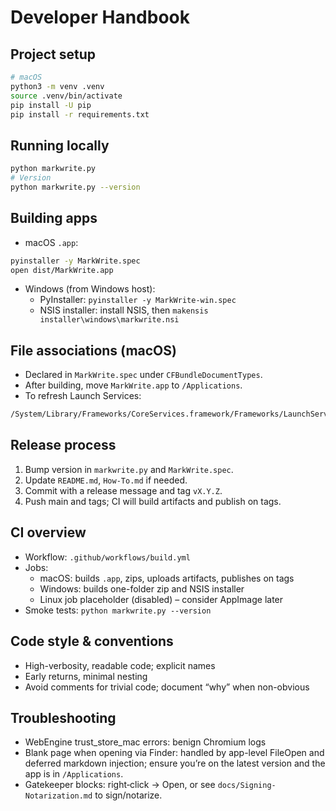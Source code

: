 # Developer Handbook

## Project setup
```bash
# macOS
python3 -m venv .venv
source .venv/bin/activate
pip install -U pip
pip install -r requirements.txt
```

## Running locally
```bash
python markwrite.py
# Version
python markwrite.py --version
```

## Building apps
- macOS `.app`:
```bash
pyinstaller -y MarkWrite.spec
open dist/MarkWrite.app
```
- Windows (from Windows host):
  - PyInstaller: `pyinstaller -y MarkWrite-win.spec`
  - NSIS installer: install NSIS, then `makensis installer\windows\markwrite.nsi`

## File associations (macOS)
- Declared in `MarkWrite.spec` under `CFBundleDocumentTypes`.
- After building, move `MarkWrite.app` to `/Applications`.
- To refresh Launch Services:
```bash
/System/Library/Frameworks/CoreServices.framework/Frameworks/LaunchServices.framework/Support/lsregister -f -R "/Applications/MarkWrite.app"
```

## Release process
1) Bump version in `markwrite.py` and `MarkWrite.spec`.
2) Update `README.md`, `How-To.md` if needed.
3) Commit with a release message and tag `vX.Y.Z`.
4) Push main and tags; CI will build artifacts and publish on tags.

## CI overview
- Workflow: `.github/workflows/build.yml`
- Jobs:
  - macOS: builds `.app`, zips, uploads artifacts, publishes on tags
  - Windows: builds one-folder zip and NSIS installer
  - Linux job placeholder (disabled) – consider AppImage later
- Smoke tests: `python markwrite.py --version`

## Code style & conventions
- High-verbosity, readable code; explicit names
- Early returns, minimal nesting
- Avoid comments for trivial code; document “why” when non-obvious

## Troubleshooting
- WebEngine trust_store_mac errors: benign Chromium logs
- Blank page when opening via Finder: handled by app-level FileOpen and deferred markdown injection; ensure you’re on the latest version and the app is in `/Applications`.
- Gatekeeper blocks: right‑click → Open, or see `docs/Signing-Notarization.md` to sign/notarize.

